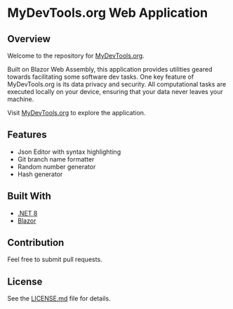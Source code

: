# MyDevTools.org Web Application

## Overview

Welcome to the repository for [MyDevTools.org](https://MyDevTools.org). 

Built on Blazor Web Assembly, this application provides utilities geared towards facilitating some software dev tasks. 
One key feature of MyDevTools.org is its data privacy and security. All computational tasks are executed locally on your device, ensuring that your data never leaves your machine.

Visit [MyDevTools.org](https://MyDevTools.org) to explore the application.

## Features

- Json Editor with syntax highlighting
- Git branch name formatter
- Random number generator
- Hash generator

## Built With

- [.NET 8 ]([https://reactjs.org/](https://dotnet.microsoft.com/en-us/download/dotnet/8.0))
- [Blazor]([https://getbootstrap.com/](https://dotnet.microsoft.com/en-us/apps/aspnet/web-apps/blazor))

## Contribution

Feel free to submit pull requests.

## License

See the [LICENSE.md](./LICENSE.md) file for details.

